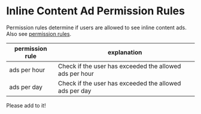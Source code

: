 # Inline Content Ad Permission Rules

Permission rules determine if users are allowed to see inline content ads. Also see [permission rules](../README.md).

| permission rule  | explanation  |
|---|---|
| ads per hour  | Check if the user has exceeded the allowed ads per hour |
| ads per day  | Check if the user has exceeded the allowed ads per day |

Please add to it!
